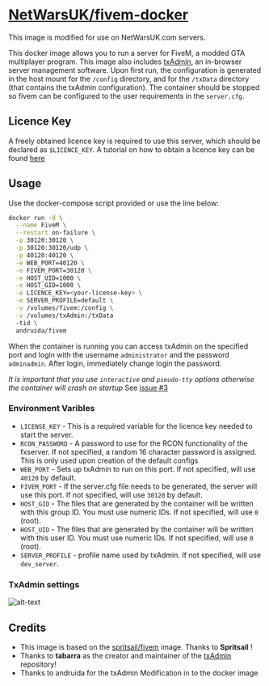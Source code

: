 [hub]: https://hub.docker.com/r/andruida/fivem
[git]: https://github.com/Andruida/fivem

# [NetWarsUK/fivem-docker][hub]

This image is modified for use on NetWarsUK.com servers.

This docker image allows you to run a server for FiveM, a modded GTA multiplayer program.
This image also includes [txAdmin](https://github.com/tabarra/txAdmin), an in-browser server management software.
Upon first run, the configuration is generated in the host mount for the `/config` directory, and for the `/txData` directory (that contains the txAdmin configuration).
The container should be stopped so fivem can be configured to the user requirements in the `server.cfg`.

## Licence Key

A freely obtained licence key is required to use this server, which should be declared as `$LICENCE_KEY`. A tutorial on how to obtain a licence key can be found [here](https://forum.fivem.net/t/explained-how-to-make-add-a-server-key/56120)

## Usage

Use the docker-compose script provided or use the line below:

```sh
docker run -d \
  --name FiveM \
  --restart on-failure \
  -p 30120:30120 \
  -p 30120:30120/udp \
  -p 40120:40120 \
  -e WEB_PORT=40120 \
  -e FIVEM_PORT=30120 \
  -e HOST_UID=1000 \
  -e HOST_GID=1000 \
  -e LICENCE_KEY=<your-license-key> \
  -e SERVER_PROFILE=default \
  -v /volumes/fivem:/config \
  -v /volumes/txAdmin:/txData
  -tid \
  andruida/fivem
```

When the container is running you can access txAdmin on the specified port and login with the username `administrator` and the password `adminadmin`. After login, immediately change login the password.

_It is important that you use `interactive` and `pseudo-tty` options otherwise the container will crash on startup_
See [issue #3](https://github.com/spritsail/fivem/issues/3)

### Environment Varibles

- `LICENSE_KEY` - This is a required variable for the licence key needed to start the server.
- `RCON_PASSWORD` - A password to use for the RCON functionality of the fxserver. If not specified, a random 16 character password is assigned. This is only used upon creation of the default configs
- `WEB_PORT` - Sets up txAdmin to run on this port. If not specified, will use `40120` by default.
- `FIVEM_PORT` - If the server.cfg file needs to be generated, the server will use this port. If not specified, will use `30120` by default.
- `HOST_GID` - The files that are generated by the container will be written with this group ID. You must use numeric IDs. If not specified, will use `0` (root).
- `HOST_UID` - The files that are generated by the container will be written with this user ID. You must use numeric IDs. If not specified, will use `0` (root).
- `SERVER_PROFILE` - profile name used by txAdmin. If not specified, will use `dev_server`.

### TxAdmin settings

![alt-text](settings.png)

## Credits

 - This image is based on the [spritsail/fivem](https://hub.docker.com/r/spritsail/fivem) image. Thanks to **Spritsail** !
 - Thanks to **tabarra** as the creator and maintainer of the [txAdmin](https://github.com/tabarra/txAdmin) repository!
 - Thanks to andruida for the txAdmin Modification in to the docker image
